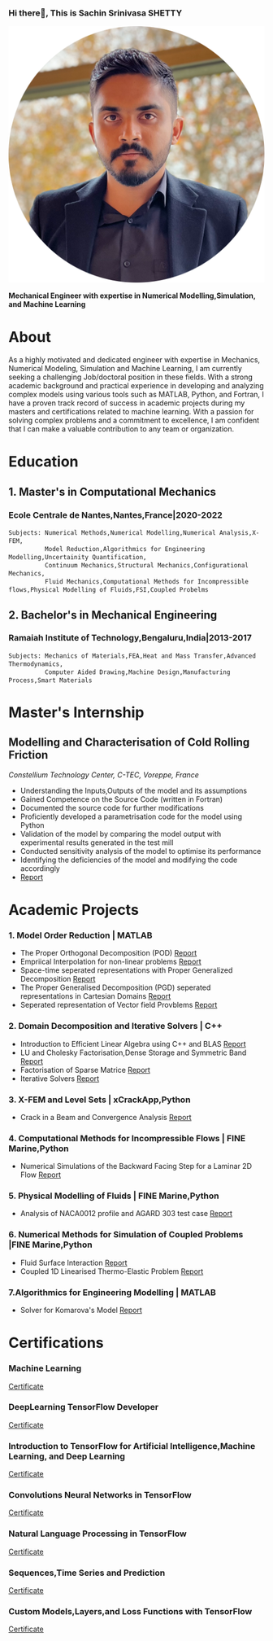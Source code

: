 ### Hi there👋, This is **Sachin Srinivasa SHETTY**

![image](https://github.com/SachinShetty1996/Sachin-S-SHETTY/blob/main/IMG-1650-modified-1.png)

**Mechanical Engineer with expertise in Numerical Modelling,Simulation, and Machine Learning**

# **About**
As a highly motivated and dedicated engineer with expertise in Mechanics, Numerical Modeling, Simulation and Machine Learning, I am currently seeking a challenging Job/doctoral position in these fields. With a strong academic background and practical experience in developing and analyzing complex models using various tools such as MATLAB, Python, and Fortran, I have a proven track record of success in academic projects during my masters and certifications related to machine learning. With a passion for solving complex problems and a commitment to excellence, I am confident that I can make a valuable contribution to any team or organization.

# **Education**
## 1. Master's in **Computational Mechanics**
###    Ecole Centrale de Nantes,Nantes,France|2020-2022
    
    Subjects: Numerical Methods,Numerical Modelling,Numerical Analysis,X-FEM,
              Model Reduction,Algorithmics for Engineering Modelling,Uncertainity Quantification,
              Continuum Mechanics,Structural Mechanics,Configurational Mechanics,
              Fluid Mechanics,Computational Methods for Incompressible flows,Physical Modelling of Fluids,FSI,Coupled Probelms

## 2. Bachelor's in **Mechanical Engineering**
###    Ramaiah Institute of Technology,Bengaluru,India|2013-2017
    
    Subjects: Mechanics of Materials,FEA,Heat and Mass Transfer,Advanced Thermodynamics,
              Computer Aided Drawing,Machine Design,Manufacturing Process,Smart Materials
              
# **Master's Internship**
## **Modelling and Characterisation of Cold Rolling Friction**
  _Constellium Technology Center, C-TEC, Voreppe, France_
- Understanding the Inputs,Outputs of the model and its assumptions
- Gained Competence on the Source Code (written in Fortran)
- Documented the source code for further modifications
- Proficiently developed a parametrisation code for the model using Python
- Validation of the model by comparing the model output with experimental results generated in the test mill
- Conducted sensitivity analysis of the model to optimise its performance
- Identifying the deficiencies of the model and modifying the code accordingly
- [Report](https://github.com/SachinShetty1996/SachinShetty1996/blob/main/Master_Thesis_M2_CM_Sachin_Srinivasa_Shetty.pdf)


# **Academic Projects**
### 1. Model Order Reduction | MATLAB
- The Proper Orthogonal Decomposition (POD) 
[Report](https://github.com/SachinShetty1996/SachinShetty1996/blob/main/MoRED_Lab_1_Sachin_S_Shetty.pdf)
- Empriical Interpolation for non-linear problems
[Report](https://github.com/SachinShetty1996/SachinShetty1996/blob/main/MoRED_Lab_2_Sachin_Srinivasa%20Shetty.pdf)
- Space-time seperated representations with Proper Generalized Decomposition
[Report](https://github.com/SachinShetty1996/SachinShetty1996/blob/main/MoRED_Lab_3_Sachin_Srinivasa_Shetty.pdf)
- The Proper Generalised Decomposition (PGD) seperated representations in Cartesian Domains
[Report](https://github.com/SachinShetty1996/SachinShetty1996/blob/main/MoRED_Lab_4_Sachin_Srinivasa_Shetty.pdf)
- Seperated representation of Vector field Provblems
[Report](https://github.com/SachinShetty1996/SachinShetty1996/blob/main/MoRED_Lab_5_Sachin_Srinivasa_Shetty.pdf)

### 2. Domain Decomposition and Iterative Solvers | C++
- Introduction to Efficient Linear Algebra using C++ and BLAS
[Report](https://github.com/SachinShetty1996/SachinShetty1996/blob/main/DDIS_Lab_1_Sachin_Srinivasa_Shetty.pdf)
- LU and Cholesky Factorisation,Dense Storage and Symmetric Band
[Report](https://github.com/SachinShetty1996/SachinShetty1996/blob/main/DDIS_Lab_2_Sachin_Srinivasa_Shetty.pdf)
- Factorisation of Sparse Matrice
[Report](https://github.com/SachinShetty1996/SachinShetty1996/blob/main/DDIS_Lab_3_Sachin_S_Shetty.pdf)
- Iterative Solvers
[Report](https://github.com/SachinShetty1996/SachinShetty1996/blob/main/DDIS_Lab_4_Sachin_Srinivasa_Shetty.pdf)

### 3. X-FEM and Level Sets | xCrackApp,Python
- Crack in a Beam and Convergence Analysis
[Report](https://github.com/SachinShetty1996/SachinShetty1996/blob/main/XFEM_Sachin_S_Shetty.pdf)

### 4. Computational Methods for Incompressible Flows | FINE Marine,Python
- Numerical Simulations of the Backward Facing Step for a Laminar 2D Flow
[Report](https://github.com/SachinShetty1996/SachinShetty1996/blob/main/Sachin_Srinivasa_Shetty_ReportCFDIF.pdf)

### 5. Physical Modelling of Fluids | FINE Marine,Python
- Analysis of NACA0012 profile and AGARD 303 test case
[Report](https://github.com/SachinShetty1996/SachinShetty1996/blob/main/PMFLU_Sachin_Srinivasa_Shetty.pdf)

### 6. Numerical Methods for Simulation of Coupled Problems |FINE Marine,Python
- Fluid Surface Interaction
[Report](https://github.com/SachinShetty1996/SachinShetty1996/blob/main/CPLED_Sachin_Srinivasa_Shetty.pdf)
- Coupled 1D Linearised Thermo-Elastic Problem
[Report](https://github.com/SachinShetty1996/SachinShetty1996/blob/main/CPLED_Project_Report_1F.pdf)

### 7.Algorithmics for Engineering Modelling | MATLAB
- Solver for Komarova's Model
[Report](https://github.com/SachinShetty1996/SachinShetty1996/blob/main/Alemo_Report_Sachin_Srinivasa_Shetty.pdf)

# **Certifications**
### Machine Learning
[Certificate](https://coursera.org/share/046ce2426ae23578655b9a5053830f78)
### DeepLearning TensorFlow Developer
[Certificate](https://coursera.org/share/3087012309e1fcdb006278f712c5c5bd)
### Introduction to TensorFlow for Artificial Intelligence,Machine Learning, and Deep Learning
[Certificate](https://coursera.org/share/18f22ec1187483ca0e36444db0806bce)
### Convolutions Neural Networks in TensorFlow
[Certificate](https://coursera.org/share/71ec6f9302e8a55296c012ad52397834)
### Natural Language Processing in TensorFlow
[Certificate](https://coursera.org/share/2431955fb0825110bd076c225811e94e)
### Sequences,Time Series and Prediction
[Certificate](https://coursera.org/share/3f784f80eac5ab295e41fff88aa5f2e6)
### Custom Models,Layers,and Loss Functions with TensorFlow
[Certificate](https://coursera.org/share/a2b2b3b032239d7b9fc86888f553517f)
   
                   
    
